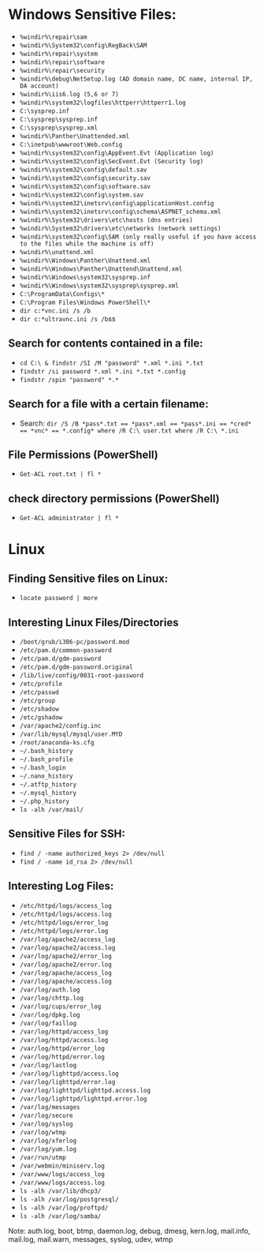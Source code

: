 # Windows Sensitive Files:
- `%windir%\repair\sam`
- `%windir%\System32\config\RegBack\SAM`
- `%windir%\repair\system`
- `%windir%\repair\software`
- `%windir%\repair\security`
- `%windir%\debug\NetSetup.log (AD domain name, DC name, internal IP, DA account)`
- `%windir%\iis6.log (5,6 or 7)`
- `%windir%\system32\logfiles\httperr\httperr1.log`
- `C:\sysprep.inf`
- `C:\sysprep\sysprep.inf`
- `C:\sysprep\sysprep.xml`
- `%windir%\Panther\Unattended.xml`
- `C:\inetpub\wwwroot\Web.config`
- `%windir%\system32\config\AppEvent.Evt (Application log)`
- `%windir%\system32\config\SecEvent.Evt (Security log)`
- `%windir%\system32\config\default.sav`
- `%windir%\system32\config\security.sav`
- `%windir%\system32\config\software.sav`
- `%windir%\system32\config\system.sav`
- `%windir%\system32\inetsrv\config\applicationHost.config`
- `%windir%\system32\inetsrv\config\schema\ASPNET_schema.xml`
- `%windir%\System32\drivers\etc\hosts (dns entries)`
- `%windir%\System32\drivers\etc\networks (network settings)`
- `%windir%\system32\config\SAM (only really useful if you have access to the files while the machine is off)`
- `%windir%\unattend.xml`
- `%windir%\Windows\Panther\Unattend.xml`
- `%windir%\Windows\Panther\Unattend\Unattend.xml`
- `%windir%\Windows\system32\sysprep.inf`
- `%windir%\Windows\system32\sysprep\sysprep.xml`
- `C:\ProgramData\Configs\*`
- `C:\Program Files\Windows PowerShell\*`
- `dir c:*vnc.ini /s /b`
- `dir c:*ultravnc.ini /s /b`ss
## Search for contents contained in a file:
- `cd C:\ & findstr /SI /M "password" *.xml *.ini *.txt`
- `findstr /si password *.xml *.ini *.txt *.config`
- `findstr /spin "password" *.*`
## Search for a file with a certain filename:
- Search:
    `dir /S /B *pass*.txt == *pass*.xml == *pass*.ini == *cred* == *vnc* == *.config*
    where /R C:\ user.txt
    where /R C:\ *.ini`
## File Permissions (PowerShell)
- `Get-ACL root.txt | fl *`
## check directory permissions (PowerShell)
- `Get-ACL administrator | fl *`

# Linux

## Finding Sensitive files on Linux:
- `locate password | more`      

## Interesting Linux Files/Directories
- `/boot/grub/i386-pc/password.mod`
- `/etc/pam.d/common-password`
- `/etc/pam.d/gdm-password`
- `/etc/pam.d/gdm-password.original`
- `/lib/live/config/0031-root-password`
- `/etc/profile`
- `/etc/passwd`
- `/etc/group`
- `/etc/shadow`
- `/etc/gshadow`
- `/var/apache2/config.inc`
- `/var/lib/mysql/mysql/user.MYD`
- `/root/anaconda-ks.cfg`
- `~/.bash_history`
- `~/.bash_profile`
- `~/.bash_login`
- `~/.nano_history`
- `~/.atftp_history`
- `~/.mysql_history`
- `~/.php_history`
- `ls -alh /var/mail/`

## Sensitive Files for SSH:
- `find / -name authorized_keys 2> /dev/null`
- `find / -name id_rsa 2> /dev/null`

## Interesting Log Files:
- `/etc/httpd/logs/access_log`
- `/etc/httpd/logs/access.log`
- `/etc/httpd/logs/error_log`
- `/etc/httpd/logs/error.log`
- `/var/log/apache2/access_log`
- `/var/log/apache2/access.log`
- `/var/log/apache2/error_log`
- `/var/log/apache2/error.log`
- `/var/log/apache/access_log`
- `/var/log/apache/access.log`
- `/var/log/auth.log`
- `/var/log/chttp.log`
- `/var/log/cups/error_log`
- `/var/log/dpkg.log`
- `/var/log/faillog`
- `/var/log/httpd/access_log`
- `/var/log/httpd/access.log`
- `/var/log/httpd/error_log`
- `/var/log/httpd/error.log`
- `/var/log/lastlog`
- `/var/log/lighttpd/access.log`
- `/var/log/lighttpd/error.log`
- `/var/log/lighttpd/lighttpd.access.log`
- `/var/log/lighttpd/lighttpd.error.log`
- `/var/log/messages`
- `/var/log/secure`
- `/var/log/syslog`
- `/var/log/wtmp`
- `/var/log/xferlog`
- `/var/log/yum.log`
- `/var/run/utmp`
- `/var/webmin/miniserv.log`
- `/var/www/logs/access_log`
- `/var/www/logs/access.log`
- `ls -alh /var/lib/dhcp3/`
- `ls -alh /var/log/postgresql/`
- `ls -alh /var/log/proftpd/`
- `ls -alh /var/log/samba/`

Note: auth.log, boot, btmp, daemon.log, debug, dmesg, kern.log, mail.info, mail.log, mail.warn, messages, syslog, udev, wtmp